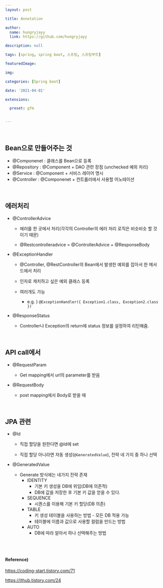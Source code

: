 ```yaml
---
layout: post

title: Annotation

author: 
  name: hungryjayy
  link: https://github.com/hungryjayy

description: null

tags: [spring, spring boot, 스프링, 스프링부트]

featuredImage: 

img: 

categories: [Spring boot]

date: '2021-04-01'

extensions:

  preset: gfm


---
```


<br>

## Bean으로 만들어주는 것

* @Componenet : 클래스를 Bean으로 등록
* @Repository : @Component + DAO 관련 장점 (unchecked 예외 처리)
* @Service : @Component + 서비스 레이어 명시
* @Controller : @Componenet + 컨트롤러에서 사용할 어노테이션

<br>

## 에러처리

* @ControllerAdvice

  * 에러를 한 곳에서 처리(각각의 Controller의 에러 처리 로직은 비슷비슷 할 것이기 때문)

  * @Restcontrolleradvice = @ControllerAdvice + @ResponseBody

* @ExceptionHandler

  * @Controller, @RestController의 Bean에서 발생한 예외를 잡아서 한 메서드에서 처리

  * 인자로 캐치하고 싶은 예외 클래스 등록

  * 여러개도 가능
    * e.g. ) `@ExceptionHandler({ Exception1.class, Exception2.class })`

* @ResponseStatus

  * Controller나 Exception의 return에 status 정보를 설정하여 리턴해줌.

<br>

## API call에서

* @RequestParam
  * Get mapping에서 url의 parameter를 받음

* @RequestBody
  * post mapping에서 Body로 받을 때


<br>

## JPA 관련

* @Id

  * 직접 할당을 원한다면 @Id에 set

  * 직접 할당 아니라면 자동 생성(`@GeneratedValue`), 전략 네 가지 중 하나 선택

* @GeneratedValue

  * Generate 방식에는 네가지 전략 존재
    * IDENTITY
      * 기본 키 생성을 DB에 위임(DB에 의존적)
      * DB에 값을 저장한 후 기본 키 값을 얻을 수 있다.
    * SEQUENCE
      * 시퀀스를 이용해 기본 키 할당(DB 의존)
    * TABLE
      * 키 생성 테이블을 사용하는 방법 - 모든 DB 적용 가능
      * 테이블에 이름과 값으로 사용할 컬럼을 만드는 방법
    * AUTO
      * DB에 따라 알아서 하나 선택해주는 방법


<br><br>

#### Reference)

https://coding-start.tistory.com/71

https://ithub.tistory.com/24